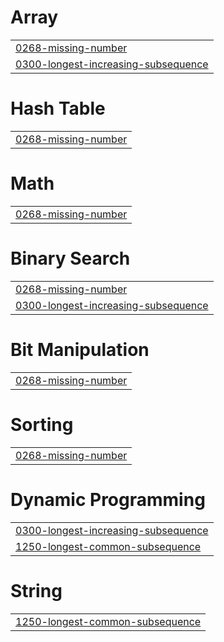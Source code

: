 # Array
|  |
| ------- |
| [0268-missing-number](https://github.com/Satyabrat-Ojha/6-Companies-30-Days/tree/master/0268-missing-number) |
| [0300-longest-increasing-subsequence](https://github.com/Satyabrat-Ojha/6-Companies-30-Days/tree/master/0300-longest-increasing-subsequence) |


# Hash Table
|  |
| ------- |
| [0268-missing-number](https://github.com/Satyabrat-Ojha/6-Companies-30-Days/tree/master/0268-missing-number) |
# Math
|  |
| ------- |
| [0268-missing-number](https://github.com/Satyabrat-Ojha/6-Companies-30-Days/tree/master/0268-missing-number) |
# Binary Search
|  |
| ------- |
| [0268-missing-number](https://github.com/Satyabrat-Ojha/6-Companies-30-Days/tree/master/0268-missing-number) |
| [0300-longest-increasing-subsequence](https://github.com/Satyabrat-Ojha/6-Companies-30-Days/tree/master/0300-longest-increasing-subsequence) |
# Bit Manipulation
|  |
| ------- |
| [0268-missing-number](https://github.com/Satyabrat-Ojha/6-Companies-30-Days/tree/master/0268-missing-number) |
# Sorting
|  |
| ------- |
| [0268-missing-number](https://github.com/Satyabrat-Ojha/6-Companies-30-Days/tree/master/0268-missing-number) |
# Dynamic Programming
|  |
| ------- |
| [0300-longest-increasing-subsequence](https://github.com/Satyabrat-Ojha/6-Companies-30-Days/tree/master/0300-longest-increasing-subsequence) |
| [1250-longest-common-subsequence](https://github.com/Satyabrat-Ojha/6-Companies-30-Days/tree/master/1250-longest-common-subsequence) |
# String
|  |
| ------- |
| [1250-longest-common-subsequence](https://github.com/Satyabrat-Ojha/6-Companies-30-Days/tree/master/1250-longest-common-subsequence) |